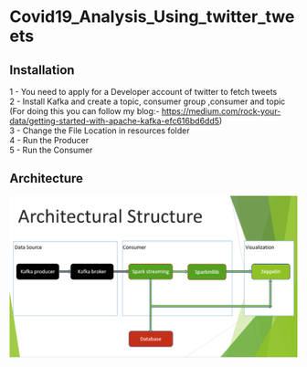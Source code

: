 # Covid19_Analysis_Using_twitter_tweets

## Installation
1 - You need to apply for a Developer account of twitter to fetch tweets  
2 - Install Kafka and create a topic, consumer group ,consumer and topic  
(For doing this you can follow my blog:- https://medium.com/rock-your-data/getting-started-with-apache-kafka-efc616bd6dd5)  
3 - Change the File Location in resources folder  
4 - Run the Producer  
5 - Run the Consumer  


## Architecture

![](Documents/architecture.PNG)
